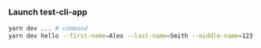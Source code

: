 ### Launch test-cli-app

```bash
yarn dev ... # command
yarn dev hello --first-name=Alex --last-name=Smith --middle-name=123
```
